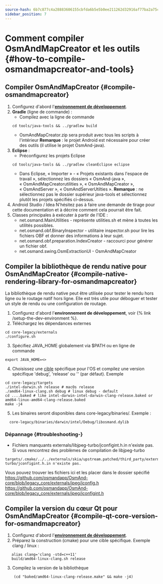 ```yaml
---
source-hash: 6b7c877c4a28883606155cbfda6b5e5b0ee211262d32916af77ba2a75c7e1d61
sidebar_position: 7
---
```


# Comment compiler OsmAndMapCreator et les outils {#how-to-compile-osmandmapcreator-and-tools}


## Compiler OsmAndMapCreator {#compile-osmandmapcreator}
1. Configurez d'abord l'**[environnement de développement](setup-the-dev-environment.md)**.
2. **Gradle** (ligne de commande) :
    - Compilez avec la ligne de commande
    ```
    cd tools/java-tools && ../gradlew build
    ```
    - OsmAndMapCreator.zip sera produit avec tous les scripts à l'intérieur
    **Remarque** : le projet Android est nécessaire pour créer des outils (il utilise le projet OsmAnd-java).
3. **Eclipse** :
    - Préconfigurez les projets Eclipse
    ```
    cd tools/java-tools && ../gradlew cleanEclipse eclipse
    ```
    - Dans Eclipse, « Importer » - « Projets existants dans l'espace de travail », sélectionnez les dossiers « OsmAnd-java », « OsmAndMapCreatorutilities », « OsmAndMapCreator », « OsmAndServer », « OsmAndServerUtilties ».
    **Remarque** : ne sélectionnez pas le dossier supérieur java-tools et sélectionnez plutôt les projets spécifiés ci-dessus.
4. Android Studio / Idea
    N'hésitez pas à faire une demande de tirage pour cette documentation et à décrire comment cela pourrait être fait.
5. Classes principales à exécuter à partir de l'IDE :
   - net.osmand.MainUtilities - représente utilities.sh et mène à toutes les utilités possibles.
   - net.osmand.obf.BinaryInspector - utilitaire inspector.sh pour lire les fichiers OBF et donner des informations à leur sujet.
   - net.osmand.obf.preparation.IndexCreator - raccourci pour générer un fichier obf.
   - net.osmand.swing.OsmExtractionUI - OsmAndMapCreator

## Compiler la bibliothèque de rendu native pour OsmAndMapCreator {#compile-native-rendering-library-for-osmandmapcreator}
La bibliothèque de rendu native peut être utilisée pour tester le rendu hors ligne ou le routage natif hors ligne. Elle est très utile pour déboguer et tester un style de rendu ou une configuration de routage.

1. Configurez d'abord l'**environnement de développement**, voir {% link /setup-the-dev-environment %}.
2. Téléchargez les dépendances externes
 ```
 cd core-legacy/externals
 ./configure.sh
 ```
3. Spécifiez JAVA_HOME globalement via $PATH ou en ligne de commande
  ```
  export JAVA_HOME=<>
  ```
4. Choisissez une [cible](https://github.com/osmandapp/OsmAnd-core/tree/legacy_core/targets) spécifique pour l'OS et compilez une version spécifique 'debug', 'release' ou '' (par défaut). Exemple
  ```
  cd core-legacy/targets
  ./intel-darwin.sh release # macOs release
  ./amd64-linux-clang.sh debug # linux debug - default
  cd ....baked # like intel-darwin-intel-darwin-clang-release.baked or amd64-linux-amd64-clang-release.baked
  make -j4
  ```
5. Les binaires seront disponibles dans core-legacy/binaries/.
Exemple :
  ```
    core-legacy/binaries/darwin/intel/Debug/libosmand.dylib
  ```

### Dépannage {#troubleshooting-}
- Fichiers manquants externals/libjpeg-turbo/jconfigint.h.in n'existe pas.
Si vous rencontrez des problèmes de compilation de libjpeg-turbo
```
targets/.cmake/../../externals/skia/upstream.patched/third_party/externals/libjpeg-turbo/jconfigint.h.in n'existe pas.
```
Vous pouvez trouver les fichiers ici et les placer dans le dossier spécifié
https://github.com/osmandapp/OsmAnd-core/blob/legacy_core/externals/jpeg/jconfig.h
https://github.com/osmandapp/OsmAnd-core/blob/legacy_core/externals/jpeg/jconfigint.h

## Compiler la version du cœur Qt pour OsmAndMapCreator {#compile-qt-core-version-for-osmandmapcreator}
1. Configurez d'abord l'**[environnement de développement](setup-the-dev-environment.md)**.
2. Préparez la construction (cmake) pour une cible spécifique. Exemple clang / linux :
```
   alias clang='clang -std=c++11'
   build/amd64-linux-clang.sh release
```
3. Compilez la version de la bibliothèque
```
    (cd "baked/amd64-linux-clang-release.make" && make -j4)
```